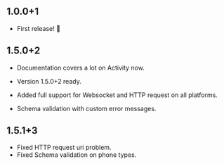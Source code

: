 ## 1.0.0+1

* First release! 🎉

## 1.5.0+2

* Documentation covers a lot on Activity now.

* Version 1.5.0+2 ready.

* Added full support for Websocket and HTTP request on all platforms.

* Schema validation with custom error messages.

## 1.5.1+3

* Fixed HTTP request uri problem.
* Fixed Schema validation on phone types.